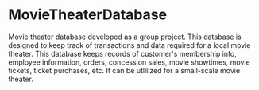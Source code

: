 # MovieTheaterDatabase
Movie theater database developed as a group project. This database is designed to keep track of transactions and data required for a local movie theater. This database keeps records of customer's membership info, employee information, orders, concession sales, movie showtimes, movie tickets, ticket purchases, etc. It can be utlilized for a small-scale movie theater.
